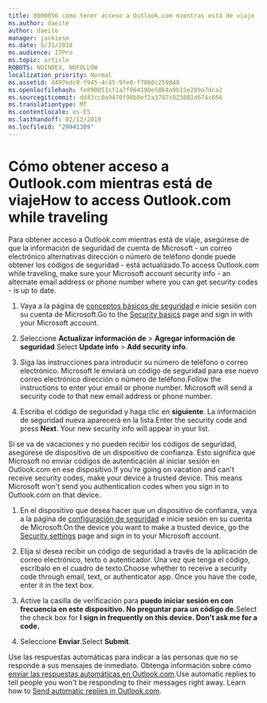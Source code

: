 ```yaml
---
title: 8000056 cómo tener acceso a Outlook.com mientras está de viaje
ms.author: daeite
author: daeite
manager: jackiesm
ms.date: 5/31/2018
ms.audience: ITPro
ms.topic: article
ROBOTS: NOINDEX, NOFOLLOW
localization_priority: Normal
ms.assetid: d497edc0-f945-4c45-9fe0-f7060c259848
ms.openlocfilehash: fe890051cf1a7f064190e50b4a9b15e289a7dca2
ms.sourcegitcommit: dd43cc0a9470f98b8ef2a3787c823801d674c666
ms.translationtype: MT
ms.contentlocale: es-ES
ms.lasthandoff: 02/12/2019
ms.locfileid: "29941309"
---
```

# <a name="how-to-access-outlookcom-while-traveling"></a><span data-ttu-id="787aa-102">Cómo obtener acceso a Outlook.com mientras está de viaje</span><span class="sxs-lookup"><span data-stu-id="787aa-102">How to access Outlook.com while traveling</span></span>

<span data-ttu-id="787aa-103">Para obtener acceso a Outlook.com mientras está de viaje, asegúrese de que la información de seguridad de cuenta de Microsoft - un correo electrónico alternativas dirección o número de teléfono donde puede obtener los códigos de seguridad - está actualizado.</span><span class="sxs-lookup"><span data-stu-id="787aa-103">To access Outlook.com while traveling, make sure your Microsoft account security info - an alternate email address or phone number where you can get security codes - is up to date.</span></span>
  
1. <span data-ttu-id="787aa-104">Vaya a la página de [conceptos básicos de seguridad](https://go.microsoft.com/fwlink/p/?linkid=842325) e inicie sesión con su cuenta de Microsoft.</span><span class="sxs-lookup"><span data-stu-id="787aa-104">Go to the [Security basics](https://go.microsoft.com/fwlink/p/?linkid=842325) page and sign in with your Microsoft account.</span></span> 
    
2. <span data-ttu-id="787aa-105">Seleccione **Actualizar información de** \> **Agregar información de seguridad**.</span><span class="sxs-lookup"><span data-stu-id="787aa-105">Select **Update info** \> **Add security info**.</span></span> 
    
3. <span data-ttu-id="787aa-p101">Siga las instrucciones para introducir su número de teléfono o correo electrónico. Microsoft le enviará un código de seguridad para ese nuevo correo electrónico dirección o número de teléfono.</span><span class="sxs-lookup"><span data-stu-id="787aa-p101">Follow the instructions to enter your email or phone number. Microsoft will send a security code to that new email address or phone number.</span></span>
    
4. <span data-ttu-id="787aa-p102">Escriba el código de seguridad y haga clic en **siguiente**. La información de seguridad nueva aparecerá en la lista.</span><span class="sxs-lookup"><span data-stu-id="787aa-p102">Enter the security code and press **Next**. Your new security info will appear in your list.</span></span> 
    
<span data-ttu-id="787aa-p103">Si se va de vacaciones y no pueden recibir los códigos de seguridad, asegúrese de dispositivo de un dispositivo de confianza. Esto significa que Microsoft no enviar códigos de autenticación al iniciar sesión en Outlook.com en ese dispositivo.</span><span class="sxs-lookup"><span data-stu-id="787aa-p103">If you're going on vacation and can't receive security codes, make your device a trusted device. This means Microsoft won't send you authentication codes when you sign in to Outlook.com on that device.</span></span>
  
1. <span data-ttu-id="787aa-112">En el dispositivo que desea hacer que un dispositivo de confianza, vaya a la página de [configuración de seguridad](https://go.microsoft.com/fwlink/p/?linkid=2002000&amp;clcid=0x409) e inicie sesión en su cuenta de Microsoft.</span><span class="sxs-lookup"><span data-stu-id="787aa-112">On the device you want to make a trusted device, go the [Security settings](https://go.microsoft.com/fwlink/p/?linkid=2002000&amp;clcid=0x409) page and sign in to your Microsoft account.</span></span> 
    
2. <span data-ttu-id="787aa-p104">Elija si desea recibir un código de seguridad a través de la aplicación de correo electrónico, texto o autenticador. Una vez que tenga el código, escríbalo en el cuadro de texto.</span><span class="sxs-lookup"><span data-stu-id="787aa-p104">Choose whether to receive a security code through email, text, or authenticator app. Once you have the code, enter it in the text box.</span></span>
    
3. <span data-ttu-id="787aa-115">Active la casilla de verificación para **puedo iniciar sesión en con frecuencia en este dispositivo. No preguntar para un código de.**</span><span class="sxs-lookup"><span data-stu-id="787aa-115">Select the check box for **I sign in frequently on this device. Don't ask me for a code.**</span></span>
    
4. <span data-ttu-id="787aa-116">Seleccione **Enviar**.</span><span class="sxs-lookup"><span data-stu-id="787aa-116">Select **Submit**.</span></span> 
    
<span data-ttu-id="787aa-p105">Use las respuestas automáticas para indicar a las personas que no se responde a sus mensajes de inmediato. Obtenga información sobre cómo [enviar las respuestas automáticas en Outlook.com](https://go.microsoft.com/fwlink/p/?linkid=2002100&amp;clcid=0x409).</span><span class="sxs-lookup"><span data-stu-id="787aa-p105">Use automatic replies to tell people you won't be responding to their messages right away. Learn how to [Send automatic replies in Outlook.com](https://go.microsoft.com/fwlink/p/?linkid=2002100&amp;clcid=0x409).</span></span>
  

